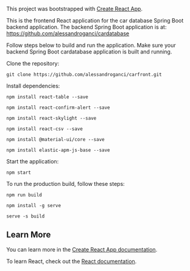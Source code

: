 This project was bootstrapped with [Create React App](https://github.com/facebook/create-react-app).

This is the frontend React application for the car database Spring Boot backend application. The backend Spring Boot application is at: https://github.com/alessandroganci/cardatabase

Follow steps below to build and run the application. Make sure your backend Spring Boot cardatabase application is built and running.

Clone the repository:

`git clone https://github.com/alessandroganci/carfront.git`

Install dependencies:

`npm install react-table --save`

`npm install react-confirm-alert --save`

`npm install react-skylight --save`

`npm install react-csv --save`

`npm install @material-ui/core --save`

`npm install elastic-apm-js-base --save`

Start the application:

`npm start`

To run the production build, follow these steps:

`npm run build`

`npm install -g serve`

`serve -s build`

## Learn More

You can learn more in the [Create React App documentation](https://facebook.github.io/create-react-app/docs/getting-started).

To learn React, check out the [React documentation](https://reactjs.org/).
